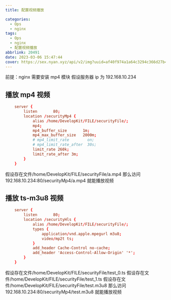 ```yaml
---
title: 配置视频播放

categories:
  - Ops
  - nginx
tags:
  - Ops
  - nginx
  - 配置视频播放
abbrlink: 20491
date: 2023-03-06 15:47:44
cover: https://sex.nyan.xyz/api/v2/img?uuid=af40f974a1a64c3294c366d27b4f2afb
---
```


前提：nginx 需要安装 mp4 模块
假设服务器 ip 为 192.168.10.234

## 播放 mp4 视频

```conf
	server {
        listen       80;
        location /securityMp4 {
            alias /home/DevelopKit/FILE/securityFile/;
            mp4;
            mp4_buffer_size       1m;
            mp4_max_buffer_size   2000m;
            # mp4_limit_rate        on;
            # mp4_limit_rate_after  30s;
            limit_rate 260k;
            limit_rate_after 3m;
        }
	}
```

假设存在文件/home/DevelopKit/FILE/securityFile/a.mp4
那么访问 192.168.10.234:80/securityMp4/a.mp4 就能播放视频

## 播放 ts-m3u8 视频

```conf
	server {
        listen       80;
        location /securityHls {
            alias /home/DevelopKit/FILE/securityFile/;
            types {
                application/vnd.apple.mpegurl m3u8;
                video/mp2t ts;
            }
            add_header Cache-Control no-cache;
            add_header 'Access-Control-Allow-Origin' '*';
        }
	}
```

假设存在文件/home/DevelopKit/FILE/securityFile/test_0.ts
假设存在文件/home/DevelopKit/FILE/securityFile/test_1.ts
假设存在文件/home/DevelopKit/FILE/securityFile/test.m3u8
那么访问 192.168.10.234:80/securityMp4/test.m3u8 就能播放视频